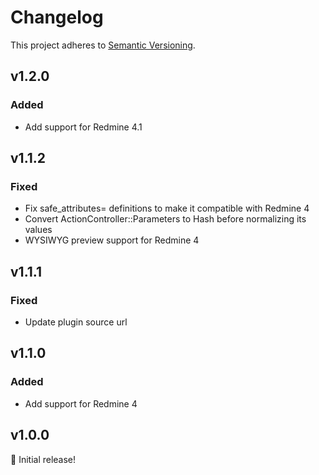 # Changelog

This project adheres to [Semantic Versioning](https://semver.org/spec/v2.0.0.html).

## v1.2.0

### Added

* Add support for Redmine 4.1

## v1.1.2

### Fixed

* Fix safe_attributes= definitions to make it compatible with Redmine 4
* Convert ActionController::Parameters to Hash before normalizing its values
* WYSIWYG preview support for Redmine 4

## v1.1.1

### Fixed

* Update plugin source url

## v1.1.0

### Added

* Add support for Redmine 4

## v1.0.0

🎉 Initial release!
